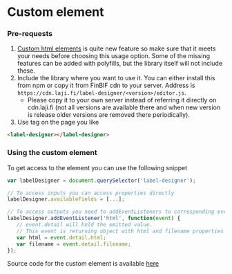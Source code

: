 # Custom element

### Pre-requests
1. [Custom html elements](https://caniuse.com/#feat=custom-elementsv1) is quite new feature
so make sure that it meets your needs before choosing this usage option. Some of the missing 
features can be added with polyfills, but the library itself will not include these.
2. Include the library where you want to use it. You can either install this from npm or copy it
from FinBIF cdn to your server. Address is `https://cdn.laji.fi/label-designer/<version>/editor.js`.
    * Please copy it to your own server instead of referring it directly on cdn.laji.fi
(not all versions are available there and when new version is release older versions are removed there periodically).
3. Use tag on the page you like
```html
<label-designer></label-designer>
```

### Using the custom element

To get access to the element you can use the following snippet
```javascript
var labelDesigner = document.querySelector('label-designer');

// To access inputs you can access properties directly
labelDesigner.availableFields = [...];

// To access outputs you need to addEventListeners to corresponding events
labelDesigner.addEventListener('html', function(event) {
   // event.detail will hold the emitted value.
   // This event is returning object with html and filename properties so you can access them like this:
   var html = event.detail.html;
   var filename = event.detail.filename;
});
```

Source code for the custom element is available [here](https://bitbucket.org/luomus/laji.fi-front/src/development/projects/label-designer-element/)
